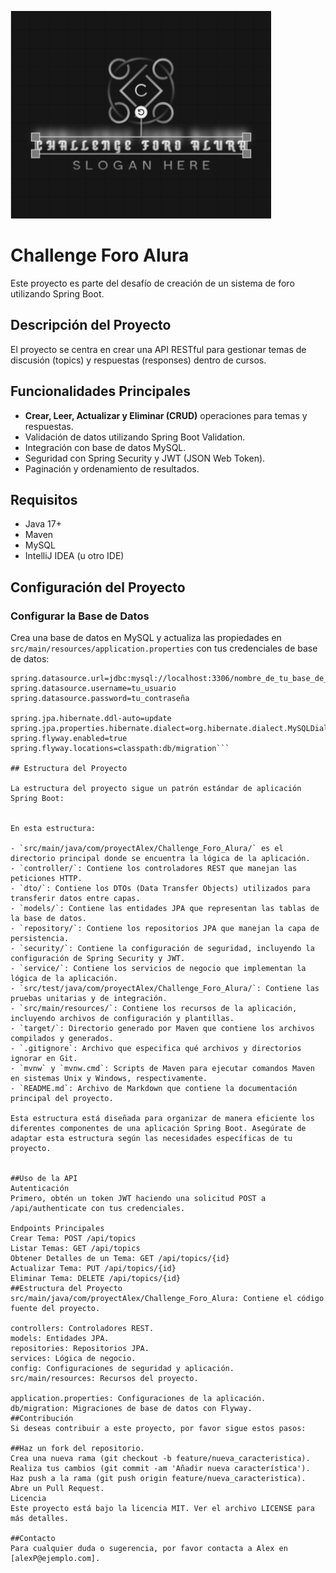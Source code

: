 ![Logo del Proyecto](https://github.com/Alexhellhammer/foro_alura/blob/main/IMG/LOGO.png?raw=true)
# Challenge Foro Alura

Este proyecto es parte del desafío de creación de un sistema de foro utilizando Spring Boot.

## Descripción del Proyecto

El proyecto se centra en crear una API RESTful para gestionar temas de discusión (topics) y respuestas (responses) dentro de cursos.

## Funcionalidades Principales

- **Crear, Leer, Actualizar y Eliminar (CRUD)** operaciones para temas y respuestas.
- Validación de datos utilizando Spring Boot Validation.
- Integración con base de datos MySQL.
- Seguridad con Spring Security y JWT (JSON Web Token).
- Paginación y ordenamiento de resultados.

## Requisitos

- Java 17+
- Maven
- MySQL
- IntelliJ IDEA (u otro IDE)

## Configuración del Proyecto

### Configurar la Base de Datos

Crea una base de datos en MySQL y actualiza las propiedades en `src/main/resources/application.properties` con tus credenciales de base de datos:

```properties
spring.datasource.url=jdbc:mysql://localhost:3306/nombre_de_tu_base_de_datos
spring.datasource.username=tu_usuario
spring.datasource.password=tu_contraseña

spring.jpa.hibernate.ddl-auto=update
spring.jpa.properties.hibernate.dialect=org.hibernate.dialect.MySQLDialect
spring.flyway.enabled=true
spring.flyway.locations=classpath:db/migration```

## Estructura del Proyecto

La estructura del proyecto sigue un patrón estándar de aplicación Spring Boot:


En esta estructura:

- `src/main/java/com/proyectAlex/Challenge_Foro_Alura/` es el directorio principal donde se encuentra la lógica de la aplicación.
- `controller/`: Contiene los controladores REST que manejan las peticiones HTTP.
- `dto/`: Contiene los DTOs (Data Transfer Objects) utilizados para transferir datos entre capas.
- `models/`: Contiene las entidades JPA que representan las tablas de la base de datos.
- `repository/`: Contiene los repositorios JPA que manejan la capa de persistencia.
- `security/`: Contiene la configuración de seguridad, incluyendo la configuración de Spring Security y JWT.
- `service/`: Contiene los servicios de negocio que implementan la lógica de la aplicación.
- `src/test/java/com/proyectAlex/Challenge_Foro_Alura/`: Contiene las pruebas unitarias y de integración.
- `src/main/resources/`: Contiene los recursos de la aplicación, incluyendo archivos de configuración y plantillas.
- `target/`: Directorio generado por Maven que contiene los archivos compilados y generados.
- `.gitignore`: Archivo que especifica qué archivos y directorios ignorar en Git.
- `mvnw` y `mvnw.cmd`: Scripts de Maven para ejecutar comandos Maven en sistemas Unix y Windows, respectivamente.
- `README.md`: Archivo de Markdown que contiene la documentación principal del proyecto.

Esta estructura está diseñada para organizar de manera eficiente los diferentes componentes de una aplicación Spring Boot. Asegúrate de adaptar esta estructura según las necesidades específicas de tu proyecto.


##Uso de la API
Autenticación
Primero, obtén un token JWT haciendo una solicitud POST a /api/authenticate con tus credenciales.

Endpoints Principales
Crear Tema: POST /api/topics
Listar Temas: GET /api/topics
Obtener Detalles de un Tema: GET /api/topics/{id}
Actualizar Tema: PUT /api/topics/{id}
Eliminar Tema: DELETE /api/topics/{id}
##Estructura del Proyecto
src/main/java/com/proyectAlex/Challenge_Foro_Alura: Contiene el código fuente del proyecto.

controllers: Controladores REST.
models: Entidades JPA.
repositories: Repositorios JPA.
services: Lógica de negocio.
config: Configuraciones de seguridad y aplicación.
src/main/resources: Recursos del proyecto.

application.properties: Configuraciones de la aplicación.
db/migration: Migraciones de base de datos con Flyway.
##Contribución
Si deseas contribuir a este proyecto, por favor sigue estos pasos:

##Haz un fork del repositorio.
Crea una nueva rama (git checkout -b feature/nueva_caracteristica).
Realiza tus cambios (git commit -am 'Añadir nueva característica').
Haz push a la rama (git push origin feature/nueva_caracteristica).
Abre un Pull Request.
Licencia
Este proyecto está bajo la licencia MIT. Ver el archivo LICENSE para más detalles.

##Contacto
Para cualquier duda o sugerencia, por favor contacta a Alex en [alexP@ejemplo.com].

